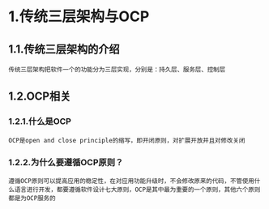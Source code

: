 #   1.传统三层架构与OCP
##  1.1.传统三层架构的介绍
    传统三层架构把软件一个的功能分为三层实现，分别是：持久层、服务层、控制层
##  1.2.OCP相关
### 1.2.1.什么是OCP
    OCP是open and close principle的缩写，即开闭原则，对扩展开放并且对修改关闭
### 1.2.2.为什么要遵循OCP原则？
    遵循OCP原则可以提高应用的稳定性，在对应用功能升级时，不会修改原来的代码，不管使用什么语言进行开发，都要遵循软件设计七大原则，OCP是其中最为重要的一个原则，其他六个原则都是为OCP服务的